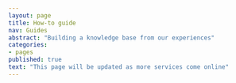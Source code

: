 ```yaml
---
layout: page
title: How-to guide
nav: Guides
abstract: "Building a knowledge base from our experiences"
categories:
- pages
published: true
text: "This page will be updated as more services come online"
---
```


